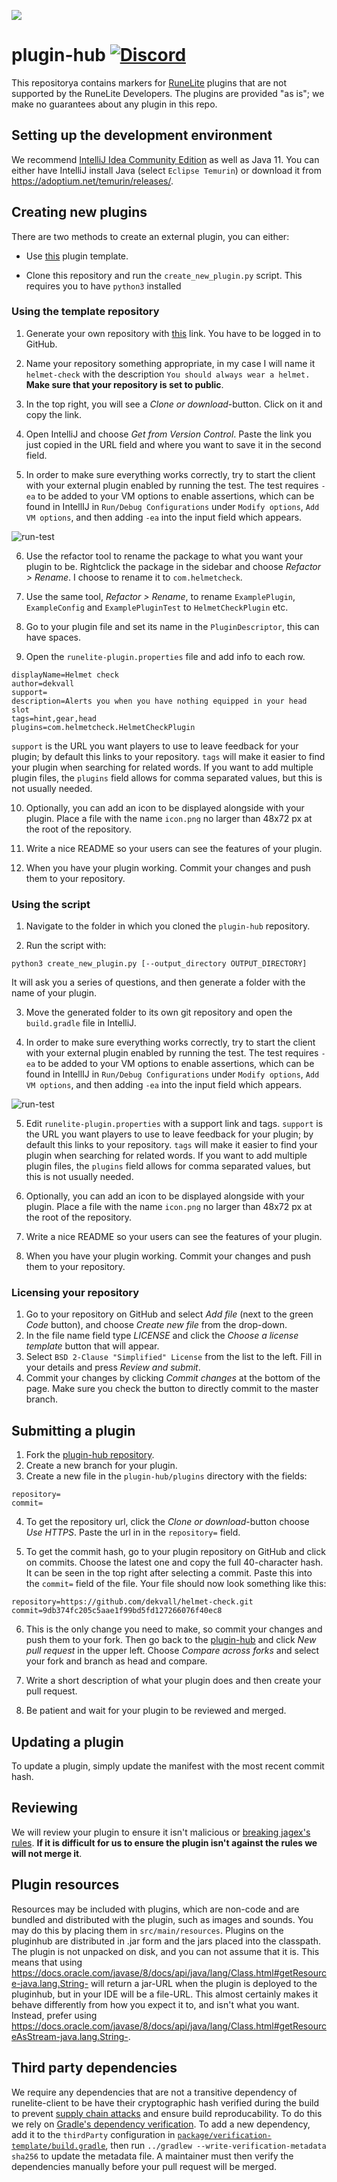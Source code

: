 ![](https://runelite.net/img/logo.png)
# plugin-hub [![Discord](https://img.shields.io/discord/301497432909414422.svg)](https://discord.gg/mePCs8U)

This repositorya contains markers for [RuneLite](https://github.com/runelite/runelite)
plugins that are not supported by the RuneLite Developers. The plugins are
provided "as is"; we make no guarantees about any plugin in this repo.

## Setting up the development environment

We recommend [IntelliJ Idea Community Edition](https://www.jetbrains.com/idea/download/) as well as Java 11. You can either have
IntelliJ install Java (select `Eclipse Temurin`) or download it from https://adoptium.net/temurin/releases/.

## Creating new plugins
There are two methods to create an external plugin, you can either:

 - Use [this](https://github.com/runelite/example-plugin/) plugin template.

 - Clone this repository and run the `create_new_plugin.py` script. This requires you to have `python3` installed

### Using the template repository
 1. Generate your own repository with [this](https://github.com/runelite/example-plugin/generate) link. You have to be logged in to GitHub.
 
 2. Name your repository something appropriate, in my case I will name it `helmet-check` with the description `You should always wear a helmet.` **Make sure that your repository is set to public**.

 3. In the top right, you will see a *Clone or download*-button. Click on it and copy the link.

 4. Open IntelliJ and choose *Get from Version Control*. Paste the link you just copied in the URL field and where you want to save it in the second field.

 5. In order to make sure everything works correctly, try to start the client with your external plugin enabled by running the test. The test requires `-ea` to be added to your VM options to enable assertions, which can be found in IntellIJ in `Run/Debug Configurations` under `Modify options`, `Add VM options`, and then adding `-ea` into the input field which appears.

 ![run-test](https://i.imgur.com/tKSQH5e.png)

 6. Use the refactor tool to rename the package to what you want your plugin to be. Rightclick the package in the sidebar and choose *Refactor > Rename*. I choose to rename it to `com.helmetcheck`.

 7. Use the same tool, *Refactor > Rename*, to rename `ExamplePlugin`, `ExampleConfig` and `ExamplePluginTest` to `HelmetCheckPlugin` etc.
 
 8. Go to your plugin file and set its name in the `PluginDescriptor`, this can have spaces.

 9. Open the `runelite-plugin.properties` file and add info to each row. 
 ```
 displayName=Helmet check
 author=dekvall
 support=
 description=Alerts you when you have nothing equipped in your head slot
 tags=hint,gear,head
 plugins=com.helmetcheck.HelmetCheckPlugin
 ```
 `support` is the URL you want players to use to leave feedback for your plugin; by default this links to your repository. `tags` will make it easier to find your plugin when searching for related words. If you want to add multiple plugin files, the `plugins` field allows for comma separated values, but this is not usually needed.

 10. Optionally, you can add an icon to be displayed alongside with your plugin. Place a file with the name `icon.png` no larger than 48x72 px at the root of the repository.

 11. Write a nice README so your users can see the features of your plugin.

 12. When you have your plugin working. Commit your changes and push them to your repository. 


### Using the script
 1. Navigate to the folder in which you cloned the `plugin-hub` repository.

 2. Run the script with:
 ```
 python3 create_new_plugin.py [--output_directory OUTPUT_DIRECTORY]
 ```
 It will ask you a series of questions, and then generate a folder with the name of your plugin.

 3. Move the generated folder to its own git repository and open the `build.gradle` file in IntelliJ.

 4. In order to make sure everything works correctly, try to start the client with your external plugin enabled by running the test. The test requires `-ea` to be added to your VM options to enable assertions, which can be found in IntellIJ in `Run/Debug Configurations` under `Modify options`, `Add VM options`, and then adding `-ea` into the input field which appears.

 ![run-test](https://i.imgur.com/tKSQH5e.png)

 5. Edit `runelite-plugin.properties` with a support link and tags. `support` is the URL you want players to use to leave feedback for your plugin; by default this links to your repository. `tags` will make it easier to find your plugin when searching for related words. If you want to add multiple plugin files, the `plugins` field allows for comma separated values, but this is not usually needed.

 6. Optionally, you can add an icon to be displayed alongside with your plugin. Place a file with the name `icon.png` no larger than 48x72 px at the root of the repository.

 7. Write a nice README so your users can see the features of your plugin.

 8. When you have your plugin working. Commit your changes and push them to your repository.

### Licensing your repository
 1. Go to your repository on GitHub and select *Add file* (next to the green *Code* button), and choose *Create new file* from the drop-down.
 2. In the file name field type *LICENSE* and click the *Choose a license template* button that will appear.
 3. Select `BSD 2-Clause "Simplified" License` from the list to the left. Fill in your details and press *Review and submit*.
 4. Commit your changes by clicking *Commit changes* at the bottom of the page. Make sure you check the button to directly commit to the master branch.

## Submitting a plugin
 1. Fork the [plugin-hub repository](https://github.com/runelite/plugin-hub).
 2. Create a new branch for your plugin. 
 3. Create a new file in the `plugin-hub/plugins` directory with the fields:
 ```
repository=
commit=
 ```
 4. To get the repository url, click the *Clone or download*-button choose *Use HTTPS*. Paste the url in in the `repository=` field.

 5. To get the commit hash, go to your plugin repository on GitHub and click on commits. Choose the latest one and copy the full 40-character hash. It can be seen in the top right after selecting a commit. Paste this into the `commit=` field of the file. 
 Your file should now look something like this:
 ```
repository=https://github.com/dekvall/helmet-check.git
commit=9db374fc205c5aae1f99bd5fd127266076f40ec8
 ```
 6. This is the only change you need to make, so commit your changes and push them to your fork. Then go back to the [plugin-hub](https://github.com/runelite/plugin-hub) and click *New pull request* in the upper left. Choose *Compare across forks* and select your fork and branch as head and compare.

 7. Write a short description of what your plugin does and then create your pull request.

 8. Be patient and wait for your plugin to be reviewed and merged.

## Updating a plugin
To update a plugin, simply update the manifest with the most recent commit hash. 

## Reviewing
We will review your plugin to ensure it isn't malicious or [breaking
jagex's rules](https://secure.runescape.com/m=news/third-party-client-guidelines?oldschool=1).
__If it is difficult for us to ensure the plugin isn't against the rules we
will not merge it__. 

## Plugin resources
Resources may be included with plugins, which are non-code and are bundled and distributed with the plugin, such as images and sounds. You may do this by placing them in `src/main/resources`. Plugins on the pluginhub are distributed in .jar form and the jars placed into the classpath. The plugin is not unpacked on disk, and you can not assume that it is. This means that using https://docs.oracle.com/javase/8/docs/api/java/lang/Class.html#getResource-java.lang.String- will return a jar-URL when the plugin is deployed to the pluginhub, but in your IDE will be a file-URL. This almost certainly makes it behave differently from how you expect it to, and isn't what you want.
Instead, prefer using https://docs.oracle.com/javase/8/docs/api/java/lang/Class.html#getResourceAsStream-java.lang.String-. 

## Third party dependencies
We require any dependencies that are not a transitive dependency of runelite-client to
be have their cryptographic hash verified during the build to prevent [supply chain attacks](https://en.wikipedia.org/wiki/Supply_chain_attack) and ensure build reproducability.
To do this we rely on [Gradle's dependency verification](https://docs.gradle.org/nightly/userguide/dependency_verification.html).
To add a new dependency, add it to the `thirdParty` configuration in [`package/verification-template/build.gradle`](https://github.com/runelite/plugin-hub/blob/master/package/verification-template/build.gradle),
then run `../gradlew --write-verification-metadata sha256` to update the metadata file. A maintainer must then verify
the dependencies manually before your pull request will be merged.
